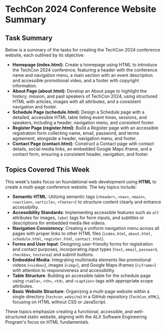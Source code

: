 # TechCon 2024 Conference Website Summary

## Task Summary

Below is a summary of the tasks for creating the TechCon 2024 conference website, each outlined by its objective:

- **Homepage (index.html)**: Create a homepage using HTML to introduce the TechCon 2024 conference, featuring a header with the conference name and navigation menu, a main section with an event description and accessible promotional video, and a footer with copyright information.
- **About Page (about.html)**: Develop an About page to highlight the history, mission, and past speakers of TechCon 2024, using structured HTML with articles, images with alt attributes, and a consistent navigation and footer.
- **Schedule Page (schedule.html)**: Design a Schedule page with a detailed, accessible HTML table listing event times, sessions, and speakers, including a header, navigation menu, and consistent footer.
- **Register Page (register.html)**: Build a Register page with an accessible registration form collecting name, email, password, and terms agreement, alongside a header, navigation menu, and footer.
- **Contact Page (contact.html)**: Construct a Contact page with contact details, social media links, an embedded Google Maps iframe, and a contact form, ensuring a consistent header, navigation, and footer.

## Topics Covered This Week

This week's tasks focus on foundational web development using **HTML** to create a multi-page conference website. The key topics include:

- **Semantic HTML**: Utilizing semantic tags (`<header>`, `<nav>`, `<main>`, `<section>`, `<article>`, `<footer>`) to structure content clearly and enhance accessibility.
- **Accessibility Standards**: Implementing accessible features such as `alt` attributes for images, `label` tags for form inputs, and subtitles or descriptions for embedded media like videos.
- **Navigation Consistency**: Creating a uniform navigation menu across all pages with proper links to other HTML files (`index.html`, `about.html`, `schedule.html`, `register.html`, `contact.html`).
- **Forms and User Input**: Designing user-friendly forms for registration and contact purposes, incorporating input types (`text`, `email`, `password`, `checkbox`, `textarea`) and submit buttons.
- **Embedded Media**: Integrating multimedia elements like promotional videos (`<video>`), images (`<img>`), and Google Maps iframes (`<iframe>`) with attention to responsiveness and accessibility.
- **Table Structure**: Building an accessible table for the schedule page using `<table>`, `<th>`, `<td>`, and `<caption>` tags with appropriate scope attributes.
- **Basic Website Structure**: Organizing a multi-page website within a single directory (`techcon_website`) in a GitHub repository (`TechCon_HTML`), focusing on HTML without CSS or JavaScript.

These topics emphasize creating a functional, accessible, and well-structured static website, aligning with the ALX Software Engineering Program's focus on HTML fundamentals.